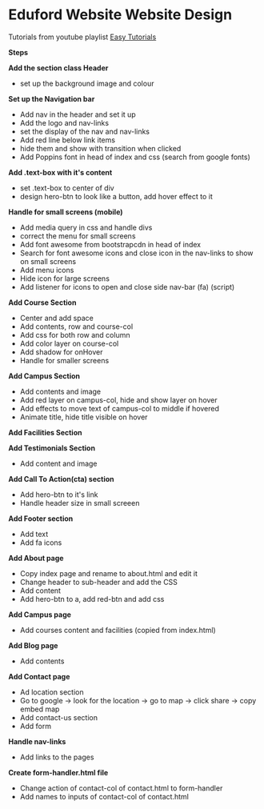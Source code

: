 # Eduford Website Website Design

Tutorials from youtube playlist [Easy Tutorials](https://www.youtube.com/watch?v=oYRda7UtuhA&list=PLjwm_8O3suyP5kGKmwS_DM0Hs1j7fshi5%5D)

**Steps**

**Add the section class Header**

- set up the background image and colour

**Set up the Navigation bar**

- Add nav in the header and set it up
- Add the logo and nav-links
- set the display of the nav and nav-links
- Add red line below link items
- hide them and show with transition when clicked
- Add Poppins font in head of index and css (search from google fonts)

**Add .text-box with it's content**

- set .text-box to center of div
- design hero-btn to look like a button, add hover effect to it

**Handle for small screens (mobile)**

- Add media query in css and handle divs
- correct the menu for small screens
- Add font awesome from bootstrapcdn in head of index
- Search for font awesome icons and close icon in the nav-links to show on small screens
- Add menu icons
- Hide icon for large screens
- Add listener for icons to open and close side nav-bar (fa) (script)

**Add Course Section**

- Center and add space
- Add contents, row and course-col
- Add css for both row and column
- Add color layer on course-col
- Add shadow for onHover
- Handle for smaller screens

**Add Campus Section**

- Add contents and image
- Add red layer on campus-col, hide and show layer on hover
- Add effects to move text of campus-col to middle if hovered
- Animate title, hide title visible on hover

**Add Facilities Section**

**Add Testimonials Section**

- Add content and image

**Add Call To Action(cta) section**

- Add hero-btn to it's link
- Handle header size in small screeen

**Add Footer section**

- Add text
- Add fa icons

**Add About page**

- Copy index page and rename to about.html and edit it
- Change header to sub-header and add the CSS
- Add content
- Add hero-btn to a, add red-btn and add css

**Add Campus page**

- Add courses content and facilities (copied from index.html)

**Add Blog page**

- Add contents

**Add Contact page**

- Ad location section
- Go to google -> look for the location -> go to map -> click share -> copy embed map
- Add contact-us section
- Add form

**Handle nav-links**

- Add links to the pages

**Create form-handler.html file**

- Change action of contact-col of contact.html to form-handler
- Add names to inputs of contact-col of contact.html
